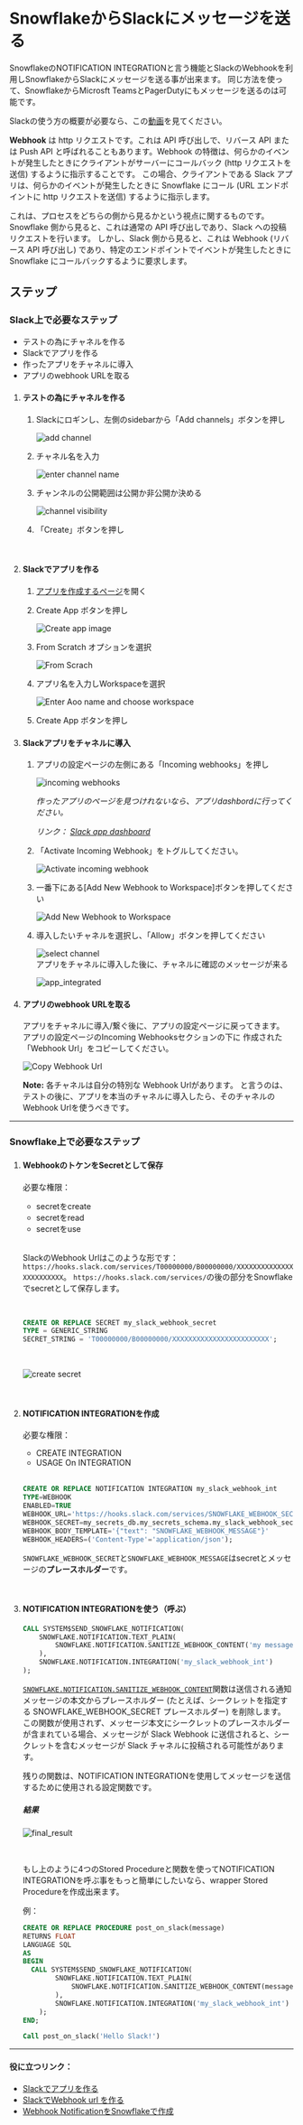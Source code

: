 # SnowflakeからSlackにメッセージを送る

SnowflakeのNOTIFICATION INTEGRATIONと言う機能とSlackのWebhookを利用しSnowflakeからSlackにメッセージを送る事が出来ます。
同じ方法を使って、SnowflakeからMicrosft TeamsとPagerDutyにもメッセージを送るのは可能です。

Slackの使う方の概要が必要なら、この[動画][Slack_overview_ja]を見てください。

**Webhook** は http リクエストです。これは API 呼び出しで、リバース API または Push API と呼ばれることもあります。Webhook の特徴は、何らかのイベントが発生したときにクライアントがサーバーにコールバック (http リクエストを送信) するように指示することです。
この場合、クライアントである Slack アプリは、何らかのイベントが発生したときに Snowflake にコール (URL エンドポイントに http リクエストを送信) するように指示します。

これは、プロセスをどちらの側から見るかという視点に関するものです。
Snowflake 側から見ると、これは通常の API 呼び出しであり、Slack への投稿リクエストを行います。
しかし、Slack 側から見ると、これは Webhook (リバース API 呼び出し) であり、特定のエンドポイントでイベントが発生したときに Snowflake にコールバックするように要求します。
<br/>

## ステップ

### Slack上で必要なステップ
- テストの為にチャネルを作る
- Slackでアプリを作る
- 作ったアプリをチャネルに導入
- アプリのwebhook URLを取る


1. #### テストの為にチャネルを作る
   
    1. Slackにロギンし、左側のsidebarから「Add channels」ボタンを押し
       
        ![add channel](./images/add_channel.PNG)
        <br/>
    1. チャネル名を入力
       
        ![enter channel name](./images/channel_name.PNG)
        <br/>
    1. チャンネルの公開範囲は公開か非公開か決める
       
        ![channel visibility](./images/channel_privacy.PNG)
        <br/>
    1. 「Create」ボタンを押し
    <br/>



1. #### Slackでアプリを作る
   
    1. [アプリを作成するページ](https://api.slack.com/apps)を開く
        <br/>
    1. Create App ボタンを押し
             
        ![Create app image](./images/create_app.PNG)
       <br/>
    1. From Scratch オプションを選択
             
        ![From Scrach](./images/from_scrach.PNG)
        <br/>
    1. アプリ名を入力しWorkspaceを選択
       
        ![Enter Aoo name and choose workspace](./images/app_name_and_workspace.PNG)
        <br/>
    1. Create App ボタンを押し
        <br/>


1. #### Slackアプリをチャネルに導入
   
    1.  アプリの設定ページの左側にある「Incoming webhooks」を押し
       
        ![incoming webhooks](./images/incoming_webhooks.PNG)
       
        _作ったアプリのページを見つけれないなら、アプリdashbordに行ってください。_
       
        _リンク： [Slack app dashboard](https://api.slack.com/apps)_
        <br/>
    1. 「Activate Incoming Webhook」をトグルしてください。
       
        ![Activate incoming webhook](./images/activate_incoming_webhook.PNG)
        <br/>
    1. 一番下にある[Add New Webhook to Workspace]ボタンを押してください
       
        ![Add New Webhook to Workspace](./images/add_new_workspace.PNG)
        <br/>
    1. 導入したいチャネルを選択し、「Allow」ボタンを押してください
       
        ![select channel](./images/select_channel.PNG)
        <br/>
        アプリをチャネルに導入した後に、チャネルに確認のメッセージが来る
    
        ![app_integrated](./images/app_integrated.PNG)
        <br/>

1. #### アプリのwebhook URLを取る
   
    アプリをチャネルに導入/繋ぐ後に、アプリの設定ページに戻ってきます。
    アプリの設定ページのIncoming Webhooksセクションの下に
    作成された「Webhook Url」をコピーしてください。
   
    ![Copy Webhook Url](./images/webhook_url.PNG)

    __Note:__ 各チャネルは自分の特別な Webhook Urlがあります。
    と言うのは、テストの後に、アプリを本当のチャネルに導入したら、そのチャネルのWebhook Urlを使うべきです。




---

### Snowflake上で必要なステップ

1. #### WebhookのトケンをSecretとして保存
    必要な権限：
    - secretをcreate
    - secretをread
    - secretをuse
    <br/>

    SlackのWebhook Urlはこのような形です： `https://hooks.slack.com/services/T00000000/B00000000/XXXXXXXXXXXXXXXXXXXXXXXX`。
    `https://hooks.slack.com/services/`の後の部分をSnowflakeでsecretとして保存します。
    
    <br/>

    ```SQL
    CREATE OR REPLACE SECRET my_slack_webhook_secret
    TYPE = GENERIC_STRING
    SECRET_STRING = 'T00000000/B00000000/XXXXXXXXXXXXXXXXXXXXXXXX';
    ```
    <br/>

    ![create secret](./images/secret_created.PNG)

    <br/>

1. #### NOTIFICATION INTEGRATIONを作成
    必要な権限：
    - CREATE INTEGRATION
    - USAGE On INTEGRATION

    <br/>

    ```SQL
    CREATE OR REPLACE NOTIFICATION INTEGRATION my_slack_webhook_int
    TYPE=WEBHOOK
    ENABLED=TRUE
    WEBHOOK_URL='https://hooks.slack.com/services/SNOWFLAKE_WEBHOOK_SECRET'
    WEBHOOK_SECRET=my_secrets_db.my_secrets_schema.my_slack_webhook_secret
    WEBHOOK_BODY_TEMPLATE='{"text": "SNOWFLAKE_WEBHOOK_MESSAGE"}'
    WEBHOOK_HEADERS=('Content-Type'='application/json');
    ```

    `SNOWFLAKE_WEBHOOK_SECRET`と`SNOWFLAKE_WEBHOOK_MESSAGE`はsecretとメッセージの**プレースホルダー**です。
  
      <br/>

1. #### NOTIFICATION INTEGRATIONを使う（呼ぶ）


    ```SQL
    CALL SYSTEM$SEND_SNOWFLAKE_NOTIFICATION(
        SNOWFLAKE.NOTIFICATION.TEXT_PLAIN(
            SNOWFLAKE.NOTIFICATION.SANITIZE_WEBHOOK_CONTENT('my message')
        ),
        SNOWFLAKE.NOTIFICATION.INTEGRATION('my_slack_webhook_int')
    );
    ```

    [`SNOWFLAKE.NOTIFICATION.SANITIZE_WEBHOOK_CONTENT`](https://docs.snowflake.com/en/sql-reference/functions/sanitize_webhook_content)関数は送信される通知メッセージの本文からプレースホルダー (たとえば、シークレットを指定する SNOWFLAKE_WEBHOOK_SECRET プレースホルダー) を削除します。
    この関数が使用されず、メッセージ本文にシークレットのプレースホルダーが含まれている場合、メッセージが Slack Webhook に送信されると、シークレットを含むメッセージが Slack チャネルに投稿される可能性があります。
    
    残りの関数は、NOTIFICATION INTEGRATIONを使用してメッセージを送信するために使用される設定関数です。
    
    ##### 結果
    
    ![final_result](./images/final_result.PNG)
    
    <br/>
    
    もし上のように4つのStored Procedureと関数を使ってNOTIFICATION INTEGRATIONを呼ぶ事をもっと簡単にしたいなら、wrapper Stored Procedureを作成出来ます。
    
    例：
    
    ```SQL
    CREATE OR REPLACE PROCEDURE post_on_slack(message)
    RETURNS FLOAT
    LANGUAGE SQL
    AS
    BEGIN
      CALL SYSTEM$SEND_SNOWFLAKE_NOTIFICATION(
            SNOWFLAKE.NOTIFICATION.TEXT_PLAIN(
                SNOWFLAKE.NOTIFICATION.SANITIZE_WEBHOOK_CONTENT(message)
            ),
            SNOWFLAKE.NOTIFICATION.INTEGRATION('my_slack_webhook_int')
        );
    END;
    
    Call post_on_slack('Hello Slack!')
    ```

---
#### 役に立つリンク：

- [Slackでアプリを作る](https://api.slack.com/quickstart)
- [SlackでWebhook url を作る](https://api.slack.com/messaging/webhooks)
- [Webhook NotificationをSnowflakeで作成](https://docs.snowflake.com/en/user-guide/notifications/webhook-notifications)

[Slack_overview_en]:https://www.youtube.com/watch?v=RRxQQxiM7AA
[Slack_overview_ja]:https://www.youtube.com/watch?v=cIDEPwOxQ2Y
